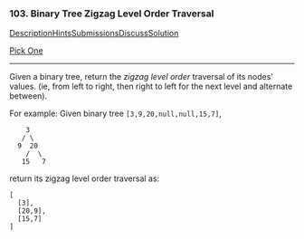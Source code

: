 ### 103. Binary Tree Zigzag Level Order Traversal

[Description](https://leetcode.com/problems/binary-tree-zigzag-level-order-traversal/description/)[Hints](https://leetcode.com/problems/binary-tree-zigzag-level-order-traversal/hints/)[Submissions](https://leetcode.com/problems/binary-tree-zigzag-level-order-traversal/submissions/)[Discuss](https://leetcode.com/problems/binary-tree-zigzag-level-order-traversal/discuss/)[Solution](https://leetcode.com/problems/binary-tree-zigzag-level-order-traversal/solution/)

[Pick One](https://leetcode.com/problems/random-one-question/)

------

Given a binary tree, return the *zigzag level order* traversal of its nodes' values. (ie, from left to right, then right to left for the next level and alternate between).

For example:
Given binary tree `[3,9,20,null,null,15,7]`,

```
    3
   / \
  9  20
    /  \
   15   7
```

return its zigzag level order traversal as:

```
[
  [3],
  [20,9],
  [15,7]
]
```

 